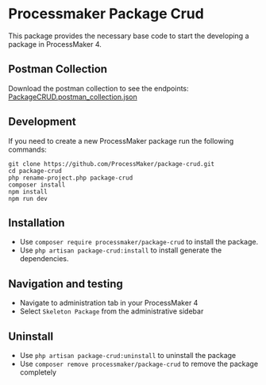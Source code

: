 # Processmaker Package Crud
This package provides the necessary base code to start the developing a package in ProcessMaker 4.

## Postman Collection
Download the postman collection to see the endpoints: [PackageCRUD.postman_collection.json](PackageCRUD.postman_collection.json)

## Development
If you need to create a new ProcessMaker package run the following commands:

```
git clone https://github.com/ProcessMaker/package-crud.git
cd package-crud
php rename-project.php package-crud
composer install
npm install
npm run dev
```

## Installation
* Use `composer require processmaker/package-crud` to install the package.
* Use `php artisan package-crud:install` to install generate the dependencies.

## Navigation and testing
* Navigate to administration tab in your ProcessMaker 4
* Select `Skeleton Package` from the administrative sidebar

## Uninstall
* Use `php artisan package-crud:uninstall` to uninstall the package
* Use `composer remove processmaker/package-crud` to remove the package completely
